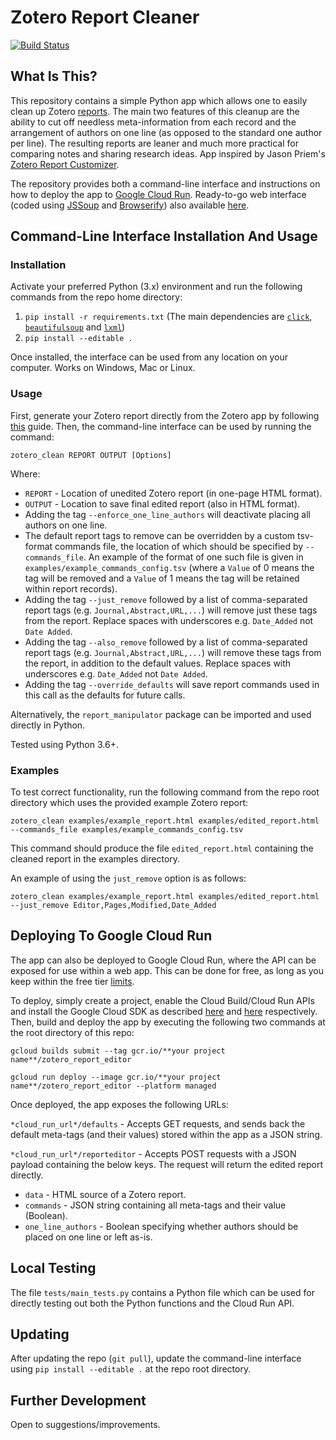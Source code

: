 Zotero Report Cleaner
==============================
[![Build Status](https://travis-ci.org/mattaq31/Zotero-Report-Cleaner.svg?branch=master
)](https://travis-ci.org/mattaq31/Zotero-Report-Cleaner)

What Is This?
-------------

This repository contains a simple Python app which allows one to easily clean up Zotero [reports](https://www.zotero.org/support/reports#%20sort_order).  The main two features of this cleanup are the ability to cut off needless meta-information from each record and the arrangement of authors on one line (as opposed to the standard one author per line).  The resulting reports are leaner and much more practical for comparing notes and sharing research ideas.  App inspired by Jason Priem's [Zotero Report Customizer](http://jasonpriem.org/projects/report_cleaner.php).

The repository provides both a command-line interface and instructions on how to deploy the app to [Google Cloud Run](https://cloud.google.com/run/).  Ready-to-go web interface (coded using [JSSoup](https://www.npmjs.com/package/jssoup) and [Browserify](http://browserify.org)) also available [here](https://matthewaquilina.net/zotero_report_cleaner).

Command-Line Interface Installation And Usage
---------------------------------------------

### Installation

Activate your preferred Python (3.x) environment and run the following commands from the repo home directory:

1. `pip install -r requirements.txt` (The main dependencies are [`click`](https://click.palletsprojects.com/en/7.x/), [`beautifulsoup`](https://www.crummy.com/software/BeautifulSoup/bs4/doc/) and [`lxml`](https://lxml.de))
2. `pip install --editable .`

Once installed, the interface can be used from any location on your computer.  Works on Windows, Mac or Linux.  
### Usage

First, generate your Zotero report directly from the Zotero app by following [this](https://www.zotero.org/support/reports#%20sort_order) guide.  Then, the command-line interface can be used by running the command:

`zotero_clean REPORT OUTPUT [Options]`

Where:

* `REPORT` - Location of unedited Zotero report (in one-page HTML format).
* `OUTPUT` - Location to save final edited report (also in HTML format).
* Adding the tag `--enforce_one_line_authors` will deactivate placing all authors on one line.
* The default report tags to remove can be overridden by a custom tsv-format commands file, the location of which should be specified by `--commands_file`.  An example of the format of one such file is given in `examples/example_commands_config.tsv` (where a `Value` of 0 means the tag will be removed and a `Value` of 1 means the tag will be retained within report records).
* Adding the tag `--just_remove` followed by a list of comma-separated report tags (e.g. `Journal,Abstract,URL,...`) will remove just these tags from the report.  Replace spaces with underscores e.g. `Date_Added` not `Date Added`.
* Adding the tag `--also_remove` followed by a list of comma-separated report tags (e.g. `Journal,Abstract,URL,...`) will remove these tags from the report, in addition to the default values.  Replace spaces with underscores e.g. `Date_Added` not `Date Added`.
* Adding the tag `--override_defaults` will save report commands used in this call as the defaults for future calls.

Alternatively, the `report_manipulator` package can be imported and used directly in Python.

Tested using Python 3.6+.

### Examples
To test correct functionality, run the following command from the repo root directory which uses the provided example Zotero report:

`zotero_clean examples/example_report.html examples/edited_report.html --commands_file examples/example_commands_config.tsv`

This command should produce the file `edited_report.html` containing the cleaned report in the examples directory.

An example of using the `just_remove` option is as follows:

`zotero_clean examples/example_report.html examples/edited_report.html --just_remove Editor,Pages,Modified,Date_Added`

Deploying To Google Cloud Run
-----------------------------

The app can also be deployed to Google Cloud Run, where the API can be exposed for use within a web app.  This can be done for free, as long as you keep within the free tier [limits](https://cloud.google.com/run/pricing).

To deploy, simply create a project, enable the Cloud Build/Cloud Run APIs and install the Google Cloud SDK as described [here](https://cloud.google.com/run/docs/quickstarts/build-and-deploy) and [here](https://cloud.google.com/sdk/docs/#install_the_latest_cloud_tools_version_cloudsdk_current_version) respectively.  Then, build and deploy the app by executing the following two commands at the root directory of this repo:

`gcloud builds submit --tag gcr.io/**your project name**/zotero_report_editor`

`gcloud run deploy --image gcr.io/**your project name**/zotero_report_editor --platform managed`

Once deployed, the app exposes the following URLs: 

`*cloud_run_url*/defaults` - Accepts GET requests, and sends back the default meta-tags (and their values) stored within the app as a JSON string.

`*cloud_run_url*/reporteditor` -   Accepts POST requests with a JSON payload containing the below keys.  The request will return the edited report directly.

* `data` - HTML source of a Zotero report.
* `commands` - JSON string containing all meta-tags and their value (Boolean).
* `one_line_authors` - Boolean specifying whether authors should be placed on one line or left as-is.

Local Testing
-------------
The file `tests/main_tests.py` contains a Python file which can be used for directly testing out both the Python functions and the Cloud Run API.

Updating
-------------
After updating the repo (`git pull`), update the command-line interface using `pip install --editable .` at the repo root directory. 

Further Development
-------------------
Open to suggestions/improvements.

